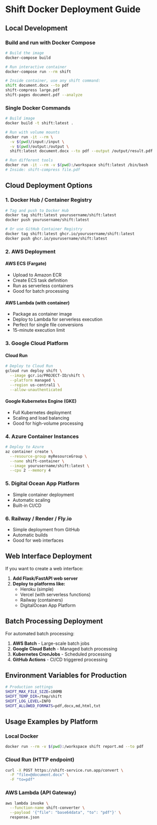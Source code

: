 # Shift Docker Deployment Guide

## Local Development

### Build and run with Docker Compose
```bash
# Build the image
docker-compose build

# Run interactive container
docker-compose run --rm shift

# Inside container, use any shift command:
shift document.docx --to pdf
shift-compress large.pdf
shift-pages document.pdf --analyze
```

### Single Docker Commands
```bash
# Build image
docker build -t shift:latest .

# Run with volume mounts
docker run -it --rm \
  -v $(pwd)/input:/input \
  -v $(pwd)/output:/output \
  shift:latest document.docx --to pdf --output /output/result.pdf

# Run different tools
docker run -it --rm -v $(pwd):/workspace shift:latest /bin/bash
# Inside: shift-compress file.pdf
```

## Cloud Deployment Options

### 1. Docker Hub / Container Registry
```bash
# Tag and push to Docker Hub
docker tag shift:latest yourusername/shift:latest
docker push yourusername/shift:latest

# Or use GitHub Container Registry
docker tag shift:latest ghcr.io/yourusername/shift:latest
docker push ghcr.io/yourusername/shift:latest
```

### 2. AWS Deployment

#### AWS ECS (Fargate)
- Upload to Amazon ECR
- Create ECS task definition
- Run as serverless containers
- Good for batch processing

#### AWS Lambda (with container)
- Package as container image
- Deploy to Lambda for serverless execution
- Perfect for single file conversions
- 15-minute execution limit

### 3. Google Cloud Platform

#### Cloud Run
```bash
# Deploy to Cloud Run
gcloud run deploy shift \
  --image gcr.io/PROJECT-ID/shift \
  --platform managed \
  --region us-central1 \
  --allow-unauthenticated
```

#### Google Kubernetes Engine (GKE)
- Full Kubernetes deployment
- Scaling and load balancing
- Good for high-volume processing

### 4. Azure Container Instances
```bash
# Deploy to Azure
az container create \
  --resource-group myResourceGroup \
  --name shift-container \
  --image yourusername/shift:latest \
  --cpu 2 --memory 4
```

### 5. Digital Ocean App Platform
- Simple container deployment
- Automatic scaling
- Built-in CI/CD

### 6. Railway / Render / Fly.io
- Simple deployment from GitHub
- Automatic builds
- Good for web interfaces

## Web Interface Deployment

If you want to create a web interface:

1. **Add Flask/FastAPI web server**
2. **Deploy to platforms like:**
   - Heroku (simple)
   - Vercel (with serverless functions)
   - Railway (containers)
   - DigitalOcean App Platform

## Batch Processing Deployment

For automated batch processing:

1. **AWS Batch** - Large-scale batch jobs
2. **Google Cloud Batch** - Managed batch processing
3. **Kubernetes CronJobs** - Scheduled processing
4. **GitHub Actions** - CI/CD triggered processing

## Environment Variables for Production

```bash
# Production settings
SHIFT_MAX_FILE_SIZE=100MB
SHIFT_TEMP_DIR=/tmp/shift
SHIFT_LOG_LEVEL=INFO
SHIFT_ALLOWED_FORMATS=pdf,docx,md,html,txt
```

## Usage Examples by Platform

### Local Docker
```bash
docker run --rm -v $(pwd):/workspace shift report.md --to pdf
```

### Cloud Run (HTTP endpoint)
```bash
curl -X POST https://shift-service.run.app/convert \
  -F "file=@document.docx" \
  -F "to=pdf"
```

### AWS Lambda (API Gateway)
```bash
aws lambda invoke \
  --function-name shift-converter \
  --payload '{"file": "base64data", "to": "pdf"}' \
  response.json
```
